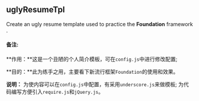 ## uglyResumeTpl

Create an ugly resume template used to practice the **Foundation** framework .

#### **备注**:

**作用：**这是一个丑陋的个人简介模板，可在`config.js`中进行修改配置; 

**目的：**此为练手之用，主要看下新流行框架`Foundation`的使用和效果。

**说明：**
    为使内容可以在`config.js`中配置，有采用`underscore.js`来做模板;
    为代码编写方便引入`require.js`和`jQuery.js`。
